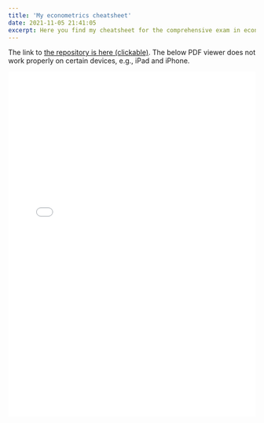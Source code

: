 ```yaml
---
title: 'My econometrics cheatsheet'
date: 2021-11-05 21:41:05
excerpt: Here you find my cheatsheet for the comprehensive exam in econometrics, and a link to Github where the code can be found.
---
```


The link to [the repository is here (clickable)](https://github.com/bojeryd91/Cheatsheet-Econometrics-comprehensive-exam). The below PDF viewer does not work properly on certain devices, e.g., iPad and iPhone.
<p align="center">
    <iframe src="../../images/Cheatsheet_203A_C.pdf#toolbar=0&navpanes=0&scrollbar=0#zoom=40" width="100%" height="700px" frameborder="0" webkitallowfullscreen mozallowfullscreen allowfullscreen><p>This browser does not support PDFs. Please download the PDF to view it: <a href="../images/Cheatsheet_203A_C.pdf">Download PDF</a>.</p>
</iframe>
</p>
